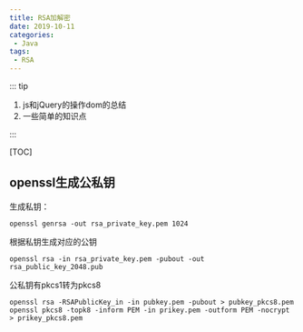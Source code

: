 ```yaml
---
title: RSA加解密
date: 2019-10-11
categories: 
 - Java
tags: 
 - RSA
---
```


::: tip

1. js和jQuery的操作dom的总结
2. 一些简单的知识点

:::

<!-- more -->

[TOC]

## openssl生成公私钥

生成私钥：

```
openssl genrsa -out rsa_private_key.pem 1024
```

根据私钥生成对应的公钥

```
openssl rsa -in rsa_private_key.pem -pubout -out rsa_public_key_2048.pub
```

公私钥有pkcs1转为pkcs8

```
openssl rsa -RSAPublicKey_in -in pubkey.pem -pubout > pubkey_pkcs8.pem
openssl pkcs8 -topk8 -inform PEM -in prikey.pem -outform PEM -nocrypt > prikey_pkcs8.pem
```

